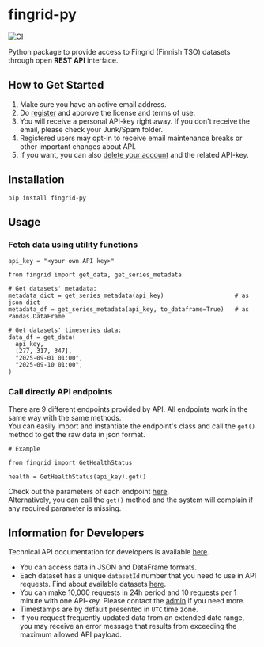# fingrid-py
[![CI](https://github.com/hoofir/fingrid-py/actions/workflows/ci.yml/badge.svg)](https://github.com/hoofir/fingrid-py/actions/workflows/ci.yml)

Python package to provide access to Fingrid (Finnish TSO) datasets through open **REST API** interface.

## How to Get Started
1. Make sure you have an active email address.
2. Do [register](https://fingridavoindata.b2clogin.com/fingridavoindata.onmicrosoft.com/B2C_1A_signup_signin/api/CombinedSigninAndSignup/unified?local=signup&csrf_token=TzBZTGVyNjJSZUVsT3dJQjQvc2dCeGpJc2twM0h3N1c0WmsrMUFBUkF0VU00cUNvQ0tFR0E3c2pGVlF6SklzOXNxMTZlQllYZVFuellKUnlYVlFJY2c9PTsyMDI1LTA5LTI2VDE0OjUwOjA1LjY2NTM5MTNaO3FadS9DNS8vRGJhVmZ1NGpaTk1GY3c9PTt7Ik9yY2hlc3RyYXRpb25TdGVwIjoxfQ==&tx=StateProperties=eyJUSUQiOiI4ZTcyMmNiMS1jYjMyLTQzY2ItYTE2My1iMzA5NDBhMmI0NjcifQ&p=B2C_1A_signup_signin) and approve the license and terms of use. 
3. You will receive a personal API-key right away. If you don't receive the email, please check your Junk/Spam folder.
4. Registered users may opt-in to receive email maintenance breaks or other important changes about API.
5. If you want, you can also [delete your account](https://fingridavoindata.b2clogin.com/fingridavoindata.onmicrosoft.com/b2c_1a_signup_signin/oauth2/v2.0/authorize?client_id=a226de5e-0083-4ae3-8054-b0a65498f1d9&scope=openid%20profile%20offline_access&redirect_uri=https%3A%2F%2Fdata.fingrid.fi%2F&client-request-id=b4058e9e-28ed-431d-a83f-41646e648e41&response_mode=fragment&response_type=code&x-client-SKU=msal.js.browser&x-client-VER=2.38.4&client_info=1&code_challenge=bHfbRl36HXkYHpZM3CchqRP1SLJTDoaO2wPBloOYZEA&code_challenge_method=S256&nonce=e9cf8dd3-1939-4065-bc6c-2d57c4f5dc03&state=eyJpZCI6IjkyNDljODY5LWJhZGYtNDcyNi04YWJlLWUzMTI1ZWM4NzIyZCIsIm1ldGEiOnsiaW50ZXJhY3Rpb25UeXBlIjoicmVkaXJlY3QifX0%3D&ui_locales=en) and the related API-key.

## Installation
```
pip install fingrid-py
```

## Usage
### Fetch data using utility functions
```
api_key = "<your own API key>"

from fingrid import get_data, get_series_metadata

# Get datasets' metadata:
metadata_dict = get_series_metadata(api_key)                    # as json dict
metadata_df = get_series_metadata(api_key, to_dataframe=True)   # as Pandas.DataFrame

# Get datasets' timeseries data:
data_df = get_data(
  api_key,
  [277, 317, 347],
  "2025-09-01 01:00",
  "2025-09-10 01:00",
)
```

### Call directly API endpoints
There are 9 different endpoints provided by API. All endpoints work in the same way with the same methods. \
You can easily import and instantiate the endpoint's class and call the `get()` method to get the raw data in json format.
```
# Example

from fingrid import GetHealthStatus

health = GetHealthStatus(api_key).get()
```
Check out the parameters of each endpoint [here](https://developer-data.fingrid.fi/api-details#api=avoindata-api&operation=GetActiveNotifications).\
Alternatively, you can call the `get()` method and the system will complain if any required parameter is missing.

## Information for Developers
Technical API documentation for developers is available [here](https://data.fingrid.fi/en/instructions).

- You can access data in JSON and DataFrame formats.
- Each dataset has a unique `datasetId` number that you need to use in API requests. Find about available datasets [here](https://data.fingrid.fi/en/datasets).
- You can make 10,000 requests in 24h period and 10 requests per 1 minute with one API-key. Please contact the [admin](mailto:avoindata@fingrid.fi) if you need more.
- Timestamps are by default presented in `UTC` time zone.
- If you request frequently updated data from an extended date range, you may receive an error message that results from exceeding the maximum allowed API payload. 
